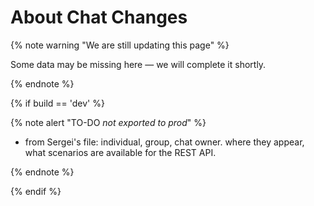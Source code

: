 # About Chat Changes

{% note warning "We are still updating this page" %}

Some data may be missing here — we will complete it shortly.

{% endnote %}

{% if build == 'dev' %}

{% note alert "TO-DO _not exported to prod_" %}

- from Sergei's file: individual, group, chat owner. where they appear, what scenarios are available for the REST API.

{% endnote %}

{% endif %}